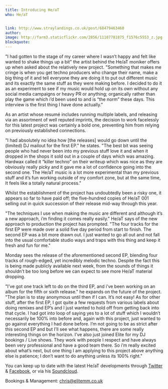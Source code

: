 ```yaml
---
title: Introducing He/aT
who: He/aT


link: http://www.straylandings.co.uk/post/68479463460
author:
image: http://farm3.staticflickr.com/2856/11107781875_f1576c5553_z.jpg
blockquote:
---
```


"I had gotten to the stage of my career where I wasn’t happy and felt like wanted to shake things up a bit" the artist behind the He/aT moniker offers up when asked about the relatively new project. "Something that makes me cringe is when you get techno producers who change their name, make a big thing of it and tell everyone they are doing it to put out different music and its exactly the same stuff as they were making before. I decided to do it as an experiment to see if my music would hold up on its own without any social media campaigns or heavy PR or anything; organically rather than play the game which i’d been used to and is “the norm” these days. This interview is the first thing I have done actually."

As an artist whose resumé includes running multiple labels, and releasing via an assortment of well reputed imprints, the decision to work facelessly for this latest project was certainly a bold one, preventing him from relying on previously established connections.

"I had absolutely no idea how [the releases] would go down until the (limited) DJ mailout for the first EP." he states. "The best bit was seeing people who had never been into my previous stuff love it and when it dropped in the shops it sold out in a couple of days which was amazing. Hardwax called it “killer techno” on their writeup which was nice as they are obviously really picky and it gave me a lot of confidence going into the second one. The He/aT music is a lot more experimental than my previous stuff and it’s fun working outside of my comfort zone, but at the same time, It feels like a totally natural process."

Whilst the establishment of the project has undoubtedly been a risky one, it appears so far to have paid off; the five-hundred copies of He/aT 001 selling out in quick succession of their release mid-way through this year. 

"The techniques I use when making the music are different and although it’s a new approach, i’m finding it comes really easily." He/aT says of the new approach to production the project has prompted. "The four tracks for the first EP were made over a solid five day period from start to finish. The second EP was a bit more drawn out. I just wanted to go all out and not fall into the usual comfortable studio ways and traps with this thing and keep it fresh and fun for me."

Monday sees the release of the aforementioned second EP, blending four tracks of rough-edged, yet incredibly melodic techno. Despite the fact this is being made publicly available next week, from the sounds of things it shouldn’t be too long before we can expect to see more He/aT material dropping. 

"I’ve got one track left to do on the third EP, and i’ve been working on an album for the fifth or sixth release." he expands on the future of the project. "The plan is to stay anonymous until then if I can. It’s not easy! As for other stuff, after the first EP, I got quite a few requests from various labels about doing remixes and EP’s and I just wanted to hold off from getting back into that cycle. I had got into loop of saying yes to a lot of stuff which I wouldn’t necessarily be 100% into before and, again with this project, just wanted to go against everything I had done before. I’m not going to be as strict after this second EP and but I’ll see what happens, there are some really interesting things on the horizon. I’ve also just joined Elite for my DJ bookings / Live shows. They work with people I respect and have always been very professional and have a good team there. So i’m really excited about what’s next, but one thing I am applying to this project above anything else is patience; I don’t want to do anything unless its 100% right."

You can keep up to date with the latest He/aT developments through [Twitter](https://twitter.com/heeaatt) & [Facebook](https://www.facebook.com/heattrax), or via his [Soundcloud](https://soundcloud.com/he_at). 

Bookings & Management: chris@elitemm.co.uk